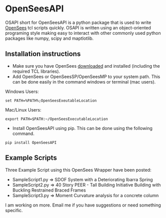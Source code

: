 # OpenSeesAPI
OSAPI short for OpenSeesAPI is a python package that is used to write [OpenSees](opensees.berkeley.edu) tcl scripts quickly.
OSAPI is written using an object-oriented programing style making easy to interact with other commonly used python packages like numpy, scipy and maptlotlib.


## Installation instructions

- Make sure you have OpenSees [downloaded](http://opensees.berkeley.edu/OpenSees/user/download.php) and installed (including the required TCL libraries).
- Add OpenSees or OpenSeesSP/OpenSeesMP to your system path. This can be done easily in the command windows or terminal (mac users).

Windows Users:

<pre><code>set PATH=%PATH%;OpenSeesExeutableLocation
</code></pre>

Mac/Linux Users:

<pre><code>export PATH=$PATH:~/OpenSeesExecutableLocation
</code></pre>

- Install OpenSeesAPI using pip. This can be done using the following command.

<pre><code>pip install OpenSeesAPI
</code></pre>

## Example Scripts

Three Example Script using this OpenSees Wrapper have been posted:
- SampleScript1.py => SDOF System with a Deteriorating Ibarra Spring
- SampleScript2.py => 40 Story PEER - Tall Building Initiative Building with Buckling Restrained Braced Frames
- SampleScript3.py => Moment Curvature analysis for a concrete column

I am working on more. Email me if you have suggestions or need something specific.